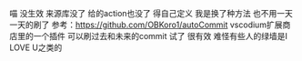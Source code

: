 喵
没生效 来源库没了 给的action也没了 得自己定义 
我是换了种方法 也不用一天一天的刷了 参考：https://github.com/OBKoro1/autoCommit
vscodium扩展商店里的一个插件 可以刷过去和未来的commit 试了 很有效 难怪有些人的绿墙是I LOVE U之类的
